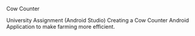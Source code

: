 Cow Counter

University Assignment (Android Studio)
Creating a Cow Counter Android Application to make farming more efficient.
